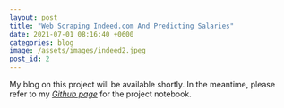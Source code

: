 ```yaml
---
layout: post
title: "Web Scraping Indeed.com And Predicting Salaries"
date: 2021-07-01 08:16:40 +0600
categories: blog
image: /assets/images/indeed2.jpeg
post_id: 2
---
```


My blog on this project will be available shortly. In the meantime, please refer to my *[Github page](https://github.com/LeonLemos/Projects/tree/master/project-4)* for the project notebook.